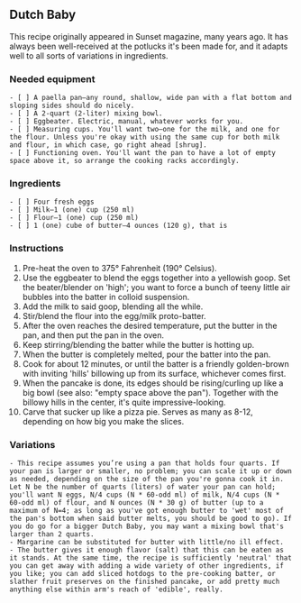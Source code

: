 ## Dutch Baby
This recipe originally appeared in Sunset magazine, many years ago. It has always been well-received at the potlucks it's been made for, and it adapts well to all sorts of variations in ingredients.

### Needed equipment
    - [ ] A paella pan—any round, shallow, wide pan with a flat bottom and sloping sides should do nicely.
    - [ ] A 2-quart (2-liter) mixing bowl.
    - [ ] Eggbeater. Electric, manual, whatever works for you.
    - [ ] Measuring cups. You'll want two—one for the milk, and one for the flour. Unless you're okay with using the same cup for both milk and flour, in which case, go right ahead [shrug].
    - [ ] Functioning oven. You'll want the pan to have a lot of empty space above it, so arrange the cooking racks accordingly.

### Ingredients
    - [ ] Four fresh eggs
    - [ ] Milk—1 (one) cup (250 ml)
    - [ ] Flour—1 (one) cup (250 ml)
    - [ ] 1 (one) cube of butter—4 ounces (120 g), that is

### Instructions
1. Pre-heat the oven to 375° Fahrenheit (190° Celsius).
2. Use the eggbeater to blend the eggs together into a yellowish goop. Set the beater/blender on 'high'; you want to force a bunch of teeny little air bubbles into the batter in colloid suspension.
3. Add the milk to said goop, blending all the while.
4. Stir/blend the flour into the egg/milk proto-batter.
5. After the oven reaches the desired temperature, put the butter in the pan, and then put the pan in the oven.
6. Keep stirring/blending the batter while the butter is hotting up.
7. When the butter is completely melted, pour the batter into the pan.
8. Cook for about 12 minutes, or until the batter is a friendly golden-brown with inviting 'hills' billowing up from its surface, whichever comes first.
9. When the pancake is done, its edges should be rising/curling up like a big bowl (see also: "empty space above the pan"). Together with the billowy hills in the center, it's quite impressive-looking.
10. Carve that sucker up like a pizza pie. Serves as many as 8-12, depending on how big you make the slices.

### Variations
    - This recipe assumes you’re using a pan that holds four quarts. If your pan is larger or smaller, no problem; you can scale it up or down as needed, depending on the size of the pan you're gonna cook it in. Let N be the number of quarts (liters) of water your pan can hold; you'll want N eggs, N/4 cups (N * 60-odd ml) of milk, N/4 cups (N * 60-odd ml) of flour, and N ounces (N * 30 g) of butter (up to a maximum of N=4; as long as you've got enough butter to 'wet' most of the pan's bottom when said butter melts, you should be good to go). If you do go for a bigger Dutch Baby, you may want a mixing bowl that's larger than 2 quarts.
    - Margarine can be substituted for butter with little/no ill effect.
    - The butter gives it enough flavor (salt) that this can be eaten as it stands. At the same time, the recipe is sufficiently 'neutral' that you can get away with adding a wide variety of other ingredients, if you like; you can add sliced hotdogs to the pre-cooking batter, or slather fruit preserves on the finished pancake, or add pretty much anything else within arm's reach of 'edible', really.
